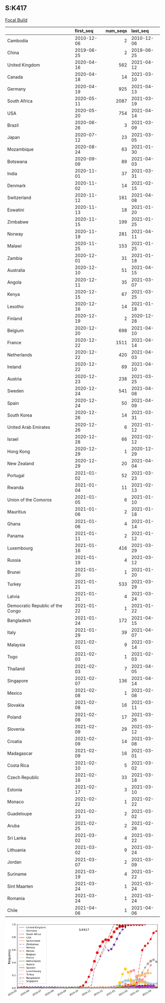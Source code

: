 

## S:K417
[Focal Build](https://nextstrain.org/groups/neherlab/ncov/S.K417?c=gt-S_417)

|                                  | first_seq   |   num_seqs | last_seq   |
|:---------------------------------|:------------|-----------:|:-----------|
| Cambodia                         | 2010-12-06  |          2 | 2010-12-06 |
| China                            | 2019-06-25  |          2 | 2019-06-25 |
| United Kingdom                   | 2020-04-16  |        562 | 2021-04-12 |
| Canada                           | 2020-04-18  |         14 | 2021-03-10 |
| Germany                          | 2020-04-19  |        925 | 2021-04-13 |
| South Africa                     | 2020-05-11  |       2087 | 2021-03-19 |
| USA                              | 2020-05-20  |        754 | 2021-04-14 |
| Brazil                           | 2020-06-26  |          3 | 2021-03-09 |
| Japan                            | 2020-07-12  |         23 | 2021-03-05 |
| Mozambique                       | 2020-08-24  |         63 | 2021-01-30 |
| Botswana                         | 2020-09-09  |         89 | 2021-04-03 |
| India                            | 2020-11-01  |         37 | 2021-03-31 |
| Denmark                          | 2020-11-02  |         14 | 2021-02-15 |
| Switzerland                      | 2020-11-12  |        161 | 2021-04-08 |
| Eswatini                         | 2020-11-13  |         18 | 2021-01-20 |
| Zimbabwe                         | 2020-11-15  |        199 | 2021-01-25 |
| Norway                           | 2020-11-19  |        281 | 2021-04-11 |
| Malawi                           | 2020-11-25  |        153 | 2021-01-25 |
| Zambia                           | 2020-12-01  |         31 | 2021-01-18 |
| Australia                        | 2020-12-10  |         51 | 2021-04-15 |
| Angola                           | 2020-12-11  |         35 | 2021-03-07 |
| Kenya                            | 2020-12-15  |         67 | 2021-03-25 |
| Lesotho                          | 2020-12-16  |         14 | 2021-01-18 |
| Finland                          | 2020-12-19  |          2 | 2020-12-28 |
| Belgium                          | 2020-12-20  |        698 | 2021-04-10 |
| France                           | 2020-12-22  |       1511 | 2021-04-14 |
| Netherlands                      | 2020-12-22  |        420 | 2021-04-03 |
| Ireland                          | 2020-12-22  |         69 | 2021-04-10 |
| Austria                          | 2020-12-23  |        238 | 2021-03-25 |
| Sweden                           | 2020-12-24  |        541 | 2021-04-08 |
| Spain                            | 2020-12-24  |         50 | 2021-04-09 |
| South Korea                      | 2020-12-26  |         14 | 2021-03-31 |
| United Arab Emirates             | 2020-12-26  |          6 | 2021-01-12 |
| Israel                           | 2020-12-28  |         66 | 2021-02-12 |
| Hong Kong                        | 2020-12-29  |          1 | 2020-12-29 |
| New Zealand                      | 2020-12-29  |         20 | 2021-04-04 |
| Portugal                         | 2021-01-02  |         52 | 2021-03-23 |
| Rwanda                           | 2021-01-04  |         11 | 2021-02-13 |
| Union of the Comoros             | 2021-01-05  |          6 | 2021-01-10 |
| Mauritius                        | 2021-01-06  |          2 | 2021-01-18 |
| Ghana                            | 2021-01-06  |          4 | 2021-01-14 |
| Panama                           | 2021-01-11  |          2 | 2021-01-12 |
| Luxembourg                       | 2021-01-16  |        416 | 2021-03-29 |
| Russia                           | 2021-01-19  |          4 | 2021-03-12 |
| Brunei                           | 2021-01-20  |          1 | 2021-01-20 |
| Turkey                           | 2021-01-21  |        533 | 2021-03-29 |
| Latvia                           | 2021-01-21  |          4 | 2021-03-24 |
| Democratic Republic of the Congo | 2021-01-22  |          1 | 2021-01-22 |
| Bangladesh                       | 2021-01-24  |        172 | 2021-04-15 |
| Italy                            | 2021-01-29  |         39 | 2021-04-07 |
| Malaysia                         | 2021-02-01  |          9 | 2021-03-14 |
| Togo                             | 2021-02-03  |          1 | 2021-02-03 |
| Thailand                         | 2021-02-03  |          7 | 2021-04-05 |
| Singapore                        | 2021-02-07  |        136 | 2021-04-14 |
| Mexico                           | 2021-02-08  |          1 | 2021-02-08 |
| Slovakia                         | 2021-02-08  |         16 | 2021-03-11 |
| Poland                           | 2021-02-08  |         17 | 2021-03-26 |
| Slovenia                         | 2021-02-09  |         29 | 2021-03-12 |
| Croatia                          | 2021-02-09  |         14 | 2021-03-08 |
| Madagascar                       | 2021-02-09  |         16 | 2021-03-01 |
| Costa Rica                       | 2021-02-10  |          5 | 2021-03-02 |
| Czech Republic                   | 2021-02-16  |         33 | 2021-03-18 |
| Estonia                          | 2021-02-17  |          3 | 2021-03-10 |
| Monaco                           | 2021-02-22  |          1 | 2021-02-22 |
| Guadeloupe                       | 2021-02-23  |          2 | 2021-03-02 |
| Aruba                            | 2021-02-25  |          2 | 2021-02-26 |
| Sri Lanka                        | 2021-03-02  |          4 | 2021-03-22 |
| Lithuania                        | 2021-03-02  |          9 | 2021-03-24 |
| Jordan                           | 2021-03-07  |          2 | 2021-03-09 |
| Suriname                         | 2021-03-19  |          4 | 2021-03-22 |
| Sint Maarten                     | 2021-03-24  |          1 | 2021-03-24 |
| Romania                          | 2021-03-24  |          1 | 2021-03-24 |
| Chile                            | 2021-04-06  |          1 | 2021-04-06 |

![Overall trends S.K417](/overall_trends_figures/overall_trends_S.K417.png)